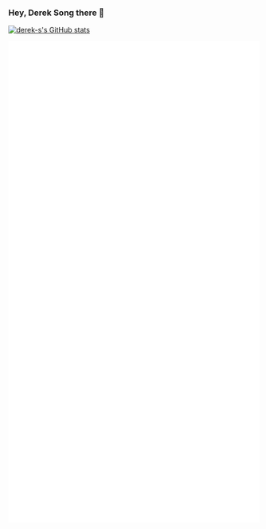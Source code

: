### Hey, Derek Song there 👋

[![derek-s's GitHub stats](https://github-readme-stats-sandy-dereks-tau.vercel.app/api?username=derek-s)](https://github.com/derek-s/github-readme-stats)

![Metrics](/github-metrics.svg)
